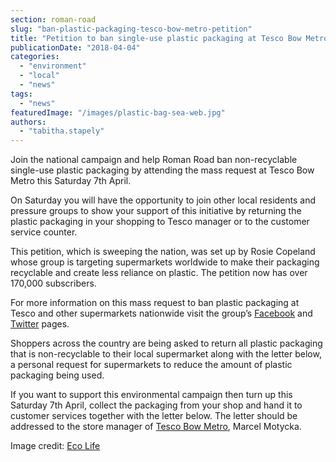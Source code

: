 ```yaml
---
section: roman-road
slug: "ban-plastic-packaging-tesco-bow-metro-petition"
title: "Petition to ban single-use plastic packaging at Tesco Bow Metro"
publicationDate: "2018-04-04"
categories: 
  - "environment"
  - "local"
  - "news"
tags: 
  - "news"
featuredImage: "/images/plastic-bag-sea-web.jpg"
authors: 
  - "tabitha.stapely"
---
```


Join the national campaign and help Roman Road ban non-recyclable single-use plastic packaging by attending the mass request at Tesco Bow Metro this Saturday 7th April.

On Saturday you will have the opportunity to join other local residents and pressure groups to show your support of this initiative by returning the plastic packaging in your shopping to Tesco manager or to the customer service counter.

This petition, which is sweeping the nation, was set up by Rosie Copeland whose group is targeting supermarkets worldwide to make their packaging recyclable and create less reliance on plastic. The petition now has over 170,000 subscribers.

For more information on this mass request to ban plastic packaging at Tesco and other supermarkets nationwide visit the group’s [Facebook](https://www.facebook.com/groups/2048096308760386/) and [Twitter](https://twitter.com/notourplasticp1) pages.

Shoppers across the country are being asked to return all plastic packaging that is non-recyclable to their local supermarket along with the letter below, a personal request for supermarkets to reduce the amount of plastic packaging being used.

If you want to support this environmental campaign then turn up this Saturday 7th April, collect the packaging from your shop and hand it to customer services together with the letter below. The letter should be addressed to the store manager of [Tesco Bow Metro](https://romanroadlondon.com/noticeable-absence-tesco-roman-road/), Marcel Motycka.

Image credit: [Eco Life](https://www.ecolife.zone/reducing-single-use-plastics/)
